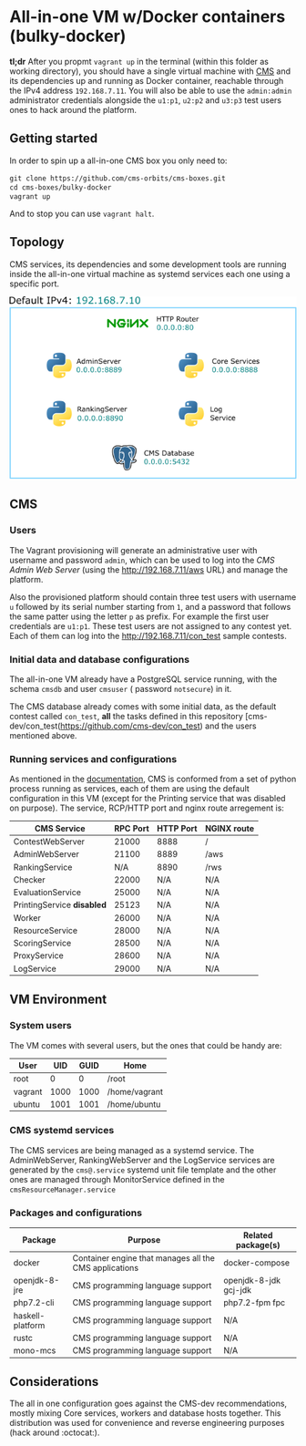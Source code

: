 # All-in-one VM w/Docker containers (bulky-docker)

**tl;dr** After you propmt `vagrant up` in the terminal (within this folder as
working directory), you should have a single virtual machine with [CMS](https://github.com/cms-dev/cms)
and its dependencies up and running as Docker container, reachable through the IPv4 address
`192.168.7.11`. You will also be able to use the `admin:admin` administrator
credentials alongside the `u1:p1`, `u2:p2` and `u3:p3` test users ones to hack
around the platform.

## Getting started

In order to spin up a all-in-one CMS box you only need to:

```shell
git clone https://github.com/cms-orbits/cms-boxes.git
cd cms-boxes/bulky-docker
vagrant up
```

And to stop you can use `vagrant halt`.

## Topology

CMS services, its dependencies and some development tools are running inside
the all-in-one virtual machine as systemd services each one using a specific
port.

![CMS all-in-one box topology](../docs/img/cms_boxes_all_in_one_topology.png)

## CMS

### Users

The Vagrant provisioning will generate an administrative user with username
and password `admin`, which can be used to log into the *CMS Admin Web Server*
(using the <http://192.168.7.11/aws> URL) and manage the platform.

Also the provisioned platform should contain three test users with username
`u` followed by its serial number starting from `1`, and a password that
follows the same patter using the letter `p` as prefix. For example the first
user credentials are `u1:p1`. These test users are not assigned to any contest
yet. Each of them can log into the <http://192.168.7.11/con_test> sample
contests.

### Initial data and database configurations

The all-in-one VM already have a PostgreSQL service running, with the schema
`cmsdb` and user `cmsuser` ( password `notsecure`) in it.

The CMS database already comes with some initial data, as the default contest
called `con_test`, **all** the tasks defined in this repository
[cms-dev/con_test(https://github.com/cms-dev/con_test) and the users mentioned
above.

### Running services and configurations

As mentioned in the [documentation](https://cms.readthedocs.io/en/latest/Introduction.html#services),
CMS is conformed from a set of python process running as services, each of
them are using the default configuration in this VM (except for the Printing
service that was disabled on purpose). The service, RCP/HTTP port and nginx
route arregement is:

CMS Service | RPC Port | HTTP Port | NGINX route
---|---|---|---
ContestWebServer | 21000 | 8888 | /
AdminWebServer | 21100 | 8889 | /aws
RankingService | N/A | 8890 | /rws
Checker | 22000 | N/A | N/A
EvaluationService | 25000 | N/A | N/A
PrintingService **disabled** | 25123 | N/A | N/A
Worker | 26000 | N/A | N/A
ResourceService |28000 | N/A | N/A
ScoringService | 28500 | N/A | N/A
ProxyService | 28600 | N/A | N/A
LogService | 29000 | N/A | N/A

## VM Environment

### System users

The VM comes with several users, but the ones that could be handy are:

User | UID | GUID | Home
-----|-----|------|-----
root | 0 | 0 | /root
vagrant | 1000 | 1000 | /home/vagrant
ubuntu | 1001 | 1001 | /home/ubuntu

### CMS systemd services

The CMS services are being managed as a systemd service. The AdminWebServer,
RankingWebServer and the LogService services are generated by the
`cms@.service` systemd unit file template and the other ones are managed
through MonitorService defined in the `cmsResourceManager.service`

### Packages and configurations

Package | Purpose | Related package(s)
--------|---------|-------------------
docker | Container engine that manages all the CMS applications | docker-compose
openjdk-8-jre | CMS programming language support | openjdk-8-jdk gcj-jdk
php7.2-cli | CMS programming language support | php7.2-fpm fpc
haskell-platform | CMS programming language support| N/A
rustc | CMS programming language support | N/A
mono-mcs | CMS programming language support | N/A

## Considerations

The all in one configuration goes against the CMS-dev recommendations, mostly
mixing Core services, workers and database hosts together. This distribution was
used for convenience and reverse engineering purposes (hack around :octocat:).
